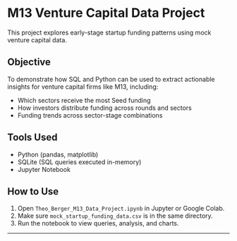 
# M13 Venture Capital Data Project

This project explores early-stage startup funding patterns using mock venture capital data.

## Objective
To demonstrate how SQL and Python can be used to extract actionable insights for venture capital firms like M13, including:

- Which sectors receive the most Seed funding
- How investors distribute funding across rounds and sectors
- Funding trends across sector-stage combinations

## Tools Used
- Python (pandas, matplotlib)
- SQLite (SQL queries executed in-memory)
- Jupyter Notebook

## How to Use
1. Open `Theo_Berger_M13_Data_Project.ipynb` in Jupyter or Google Colab.
2. Make sure `mock_startup_funding_data.csv` is in the same directory.
3. Run the notebook to view queries, analysis, and charts.

---


